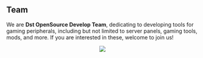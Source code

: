 ## Team

We are **Dst OpenSource Develop Team**, dedicating to developing tools for gaming peripherals, including but not limited to server panels, gaming tools, mods, and more. If you are interested in these, welcome to join us! 

<div align="center">
<img src="https://camo.githubusercontent.com/cf6ddea7888a3ad5bf9820a55abd145a76010fd5f37d4a212fe6f8cbdb048f79/68747470733a2f2f7075626c69632d313330383735353639382e636f732e61702d63686f6e6771696e672e6d7971636c6f75642e636f6d2f2f696d672f3230323331303132323032333632312e706e67"/>
</div>

